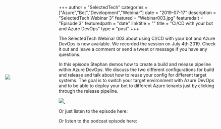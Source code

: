 +++
author = "SelectedTech"
categories = ["Azure","Bot","Development","Webinar"]
date = "2019-07-17"
description = "SelectedTech Webinar 3"
featured = "Webinar003.jpg"
featuredalt = "Episode 3"
featuredpath = "date"
linktitle = ""
title = "CI/CD with your bot and Azure DevOps"
type = "post"
+++

The SelectedTech Webinar 003 about using CI/CD with your bot and Azure DevOps is now available. We recorded the session on July 4th 2019. Check it out and leave a comment or send a tweet or message if you have any questions.

In this episode Stephan demos how to create a build and release pipeline within Azure DevOps. We discuss the two different configurations for build and release and talk about how to reuse your config for different target systems. The goal is to switch your target environment with Azure DevOps and to be able to deploy your bot to different Azure tenants just by clicking through the release pipeline.

<a data-fancybox href="https://youtu.be/6Wm1mK_KBAk">
    <img class="card-img-top img-fluid" src="https://img.youtube.com/vi/6Wm1mK_KBAk/mqdefault.jpg">
    <img src="/img/play.gif" style="position: relative; width:auto; background:transparent;top: -75px; left: -190px;"/>
</a>

Or just listen to the episode here:

<div id="buzzsprout-player-1467790"></div>
<script src="https://www.buzzsprout.com/482989/1467790-interview-with-anna-chu-from-microsoft.js?container_id=buzzsprout-player-1467790&player=small" type="text/javascript" charset="utf-8"></script>

Or listen to the podcast episode here:

<div id="buzzsprout-player-1467475"></div>
<script src="https://www.buzzsprout.com/482989/1467475-ci-cd-with-your-bot-and-azure-devops.js?container_id=buzzsprout-player-1467475&player=small" type="text/javascript" charset="utf-8"></script>